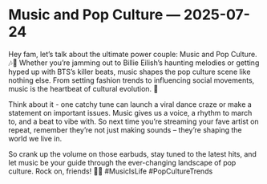 # Music and Pop Culture — 2025-07-24

Hey fam, let’s talk about the ultimate power couple: Music and Pop Culture. 🎶💫 Whether you’re jamming out to Billie Eilish’s haunting melodies or getting hyped up with BTS’s killer beats, music shapes the pop culture scene like nothing else. From setting fashion trends to influencing social movements, music is the heartbeat of cultural evolution. 🌟

Think about it - one catchy tune can launch a viral dance craze or make a statement on important issues. Music gives us a voice, a rhythm to march to, and a beat to vibe with. So next time you’re streaming your fave artist on repeat, remember they’re not just making sounds – they’re shaping the world we live in.

So crank up the volume on those earbuds, stay tuned to the latest hits, and let music be your guide through the ever-changing landscape of pop culture. Rock on, friends! 🤘🎤 #MusicIsLife #PopCultureTrends